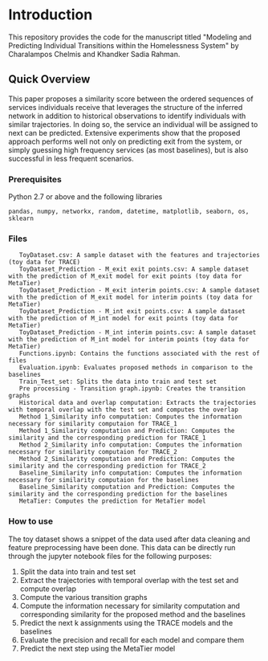 # Introduction
This repository provides the code for the manuscript titled "Modeling and Predicting Individual Transitions within the Homelessness System" by Charalampos Chelmis and Khandker Sadia Rahman.

<!-- ## Citation
To cite our paper, please use the following reference:

Charalampos Chelmis and Khandker Sadia Rahman "Learning to Predict Transitions within the Homelessness System from Network Trajectories." IEEE/ACM International Conference on Advances in Social Networks Analysis and Mining (ASONAM '22).

BibTeX:
``` 
@article{rahman2022asonam, 
  author = {Rahman, Khandker Sadia and Chelmis, Charalampos},
  title = {Learning to Predict Transitions within the Homelessness System from Network Trajectories},
  year = {2022},
  publisher = {Association for Computing Machinery},
  address = {New York, NY, USA},
  booktitle = {Proceedings of the 2022 IEEE/ACM International Conference on Advances in Social Networks Analysis and Mining},
  keywords = {socially important data science, computational social science, applied network science, human services},
  location = {Virtual Event, Netherlands},
  series = {ASONAM '22}
}
```
-->

## Quick Overview
This paper proposes a similarity score between the ordered sequences of services individuals receive that leverages the structure of the inferred network in addition to historical observations to identify individuals with similar trajectories. In doing so, the service an individual will be assigned to next can be predicted. Extensive experiments show that the proposed approach performs well not only on predicting exit from the system, or simply guessing high frequency services (as most baselines), but is also successful in less frequent scenarios. 


### Prerequisites
Python 2.7 or above and the following libraries
```
pandas, numpy, networkx, random, datetime, matplotlib, seaborn, os, sklearn
```

### Files
```
   ToyDataset.csv: A sample dataset with the features and trajectories (toy data for TRACE)
   ToyDataset_Prediction - M_exit exit points.csv: A sample dataset with the prediction of M_exit model for exit points (toy data for MetaTier)
   ToyDataset_Prediction - M_exit interim points.csv: A sample dataset with the prediction of M_exit model for interim points (toy data for MetaTier)
   ToyDataset_Prediction - M_int exit points.csv: A sample dataset with the prediction of M_int model for exit points (toy data for MetaTier)
   ToyDataset_Prediction - M_int interim points.csv: A sample dataset with the prediction of M_int model for interim points (toy data for MetaTier)
   Functions.ipynb: Contains the functions associated with the rest of files
   Evaluation.ipynb: Evaluates proposed methods in comparison to the baselines
   Train_Test_set: Splits the data into train and test set
   Pre processing - Transition graph.ipynb: Creates the transition graphs
   Historical data and overlap computation: Extracts the trajectories with temporal overlap with the test set and computes the overlap
   Method 1_Similarity info computation: Computes the information necessary for similarity computaion for TRACE_1
   Method 1_Similarity computation and Prediction: Computes the similarity and the corresponding prediction for TRACE_1
   Method 2_Similarity info computation: Computes the information necessary for similarity computaion for TRACE_2
   Method 2_Similarity computation and Prediction: Computes the similarity and the corresponding prediction for TRACE_2
   Baseline_Similarity info computation: Computes the information necessary for similarity computaion for the baselines
   Baseline_Similarity computation and Prediction: Computes the similarity and the corresponding prediction for the baselines
   MetaTier: Computes the prediction for MetaTier model
```

### How to use

The toy dataset shows a snippet of the data used after data cleaning and feature preprocessing have been done. This data can be directly run through the jupyter notebook files for the following purposes:

1. Split the data into train and test set
2. Extract the trajectories with temporal overlap with the test set and compute overlap
3. Compute the various transition graphs
4. Compute the information necessary for similarity computation and corresponding similarity for the proposed method and the baselines
5. Predict the next k assignments using the TRACE models and the baselines
6. Evaluate the precision and recall for each model and compare them
7. Predict the next step using the MetaTier model
